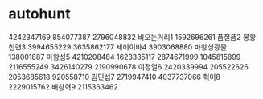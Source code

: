 # autohunt
4242347169 854077387 2796048832
비오는거리1 1592696261
품절품2 
봉황천련3 3994655229 3635862177
세이이바4 3903068880
마왕성광물 138001887
마왕성5 4210208484 1623335117 2874671999 1045815899 2116555249 3426140279 2190990678
이정열6 2420339994 205522626 2053685618 920558710
김민섭7 2719947410 4037737066
혁이8 2229015762
배창혁9 2115363462

